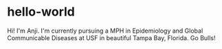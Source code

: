 # hello-world

Hi! I'm Anji. I'm currently pursuing a MPH in Epidemiology and Global Communicable Diseases at USF in beautiful Tampa Bay, Florida. Go Bulls! 
